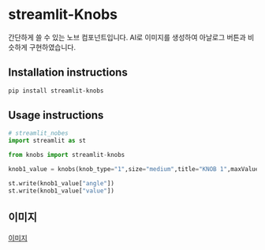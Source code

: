# streamlit-Knobs

간단하게 쓸 수 있는 노브 컴포넌트입니다.
AI로 이미지를 생성하여 아날로그 버튼과 비슷하게 구현하였습니다.

## Installation instructions

```sh
pip install streamlit-knobs
```

## Usage instructions

```python
# streamlit_nobes
import streamlit as st

from knobs import streamlit-knobs

knob1_value = knobs(knob_type="1",size="medium",title="KNOB 1",maxValue=3000,minValue=0)

st.write(knob1_value["angle"])
st.write(knob1_value["value"])
```

## 이미지

[이미지](/image.png)
